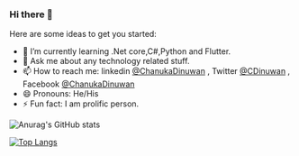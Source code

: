 ### Hi there 👋


Here are some ideas to get you started:

- 🌱 I’m currently learning .Net core,C#,Python and Flutter.
- 💬 Ask me about any technology related stuff.
- 📫 How to reach me: linkedin [@ChanukaDinuwan](https://www.linkedin.com/in/chanuka-dinuwan-7190b516a/) , Twitter [@CDinuwan](https://twitter.com/Chanuka77443950) , Facebook [@ChanukaDinuwan](https://www.facebook.com/profile.php?id=100005226857957)
- 😄 Pronouns: He/His
- ⚡ Fun fact: I am prolific person.

![Anurag's GitHub stats](https://github-readme-stats.vercel.app/api?username=CDinuwan&show_icons=true&theme=radical)

[![Top Langs](https://github-readme-stats.vercel.app/api/top-langs/?username=CDinuwan)](https://github.com/anuraghazra/github-readme-stats)
